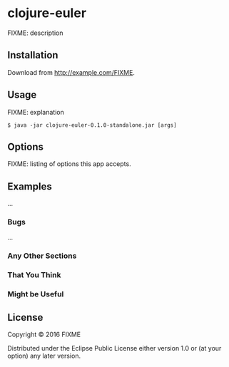 # clojure-euler

FIXME: description

## Installation

Download from http://example.com/FIXME.

## Usage

FIXME: explanation

    $ java -jar clojure-euler-0.1.0-standalone.jar [args]

## Options

FIXME: listing of options this app accepts.

## Examples

...

### Bugs

...

### Any Other Sections
### That You Think
### Might be Useful

## License

Copyright © 2016 FIXME

Distributed under the Eclipse Public License either version 1.0 or (at
your option) any later version.
